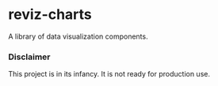 # reviz-charts

A library of data visualization components.


### Disclaimer
This project is in its infancy. It is not ready for production use.
